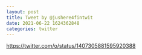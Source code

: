 ```yaml
--- 
layout: post 
title: Tweet by @jushere4fintwit 
date: 2021-06-22 1624362848 
categories: twitter 
--- 
```

https://twitter.com/o/status/1407305881595920388